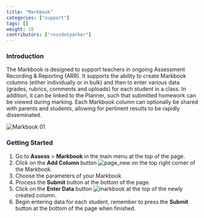 ```yaml
---
title: "Markbook"
categories: ["support"]
tags: []
weight: 10
contributors: ["rossdotparker"]
---
```


### Introduction

The Markbook is designed to support teachers in ongoing Assessment Recording & Reporting (ARR). It supports the ability to create Markbook columns (either individually or in bulk) and then to enter various data (grades, rubrics, comments and uploads) for each student in a class. In addition, it can be linked to the Planner, such that submitted homework can be viewed during marking. Each Markbook column can optionally be shared with parents and students, allowing for pertinent results to be rapidly disseminated.

![Markbook 01](/wp/2014/02/Markbook-01.png)

### Getting Started

1.  Go to **Assess** > **Markbook** in the main menu at the top of the page.
2.  Click on the **Add Column** button ![page_new](/wp/2012/12/page_new.gif?classes=inline) on the top right corner of the Markbook.
3.  Choose the parameters of your Markbook.
4.  Process the **Submit** button at the bottom of the page.
5.  Click on the **Enter Data** button ![markbook](/wp/2014/02/markbook.gif?classes=inline) at the top of the newly created column.
6.  Begin entering data for each student, remember to press the **Submit** button at the bottom of the page when finished.
